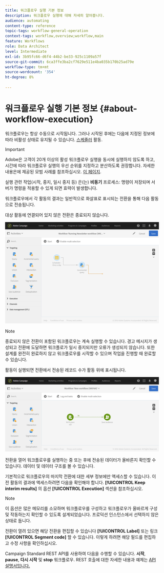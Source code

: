 ```yaml
---
title: 워크플로우 실행 기본 정보
description: 워크플로우 실행에 대해 자세히 알아봅니다.
audience: automating
content-type: reference
topic-tags: workflow-general-operation
context-tags: workflow,overview;workflow,main
feature: Workflows
role: Data Architect
level: Intermediate
exl-id: 3b95fc66-d6f4-44b2-be33-925c1109a57f
source-git-commit: 6ca3ffe3ba2cf7629e511e4ba035b170b25ad79e
workflow-type: tm+mt
source-wordcount: '354'
ht-degree: 8%

---
```


# 워크플로우 실행 기본 정보 {#about-workflow-execution}

워크플로우는 항상 수동으로 시작됩니다. 그러나 시작된 후에는 다음에 지정된 정보에 따라 비활성 상태로 유지될 수 있습니다. [스케줄러](../../automating/using/scheduler.md) 활동.

>[!IMPORTANT]
>
> Adobe은 고객이 20개 이상의 활성 워크플로우 실행을 동시에 실행하지 않도록 하고, 시간에 따라 워크플로우 실행의 우선 순위를 지정하고 분산하도록 권장합니다. 자세한 내용은에 제공된 모범 사례를 참조하십시오. [이 페이지](../../automating/using/best-practices-workflows.md).

실행 관련 작업(시작, 중지, 일시 중지 등) 은(는) **비동기** 프로세스: 명령이 저장되며 서버가 명령을 적용할 수 있게 되면 효력이 발생합니다.

워크플로우에서 각 활동의 결과는 일반적으로 화살표로 표시되는 전환을 통해 다음 활동으로 전송됩니다.

대상 활동에 연결되어 있지 않은 전환은 종료되지 않습니다.

![](assets/wkf_execution_1.png)

>[!NOTE]
>
>종료되지 않은 전환이 포함된 워크플로우는 계속 실행할 수 있습니다. 경고 메시지가 생성되고 전환에 도달하면 워크플로가 일시 중지되지만 오류가 생성되지 않습니다. 또한 설계를 완전히 완료하지 않고 워크플로우를 시작할 수 있으며 작업을 진행할 때 완료할 수 있습니다.

활동이 실행되면 전환에서 전송된 레코드 수가 활동 위에 표시됩니다.

![](assets/wkf_transition_count.png)

전환을 열어 워크플로우를 실행하는 중 또는 후에 전송된 데이터가 올바른지 확인할 수 있습니다. 데이터 및 데이터 구조를 볼 수 있습니다.

기본적으로 워크플로우의 마지막 전환에 대한 세부 정보에만 액세스할 수 있습니다. 이전 활동의 결과에 액세스하려면 다음을 확인해야 합니다. **[!UICONTROL Keep interim results]** 의 옵션 **[!UICONTROL Execution]** 섹션을 참조하십시오.

>[!NOTE]
>
>이 옵션은 많은 메모리를 소모하며 워크플로우를 구성하고 워크플로우가 올바르게 구성 및 작동하는지 확인할 수 있도록 설계되었습니다. 프로덕션 인스턴스에서 선택하지 않은 상태로 둡니다.

전환이 열려 있으면 해당 전환을 편집할 수 있습니다 **[!UICONTROL Label]** 또는 링크 **[!UICONTROL Segment code]** 할 수 있습니다. 이렇게 하려면 해당 필드를 편집하고 수정 사항을 확인하십시오.

Campaign Standard REST API를 사용하여 다음을 수행할 수 있습니다. **시작**, **pause**, **다시 시작** 및 **stop** 워크플로우. REST 호출에 대한 자세한 내용과 예제는 [API 설명서입니다.](../../api/using/controlling-a-workflow.md)
